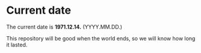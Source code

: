 # Current date

The current date is **1971.12.14.** (YYYY.MM.DD.)

This repository will be good when the world ends, so we will know how long it lasted.